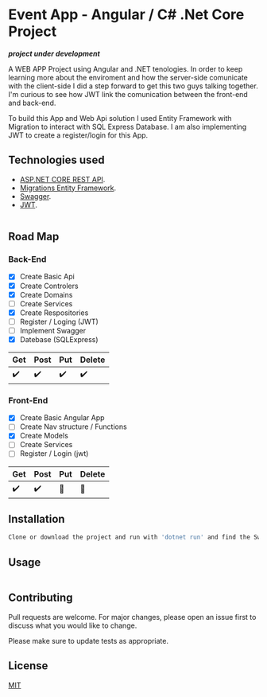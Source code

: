 # Event App - Angular / C# .Net Core Project

***project under development***

A WEB APP Project using Angular and .NET tenologies. In order to keep learning more about the enviroment and how the server-side comunicate with the client-side I did a step forward to get this two guys talking together. I'm curious to see how JWT link the comunication between the front-end and back-end.

To build this App and Web Api solution I used Entity Framework with Migration to interact with SQL Express Database. I am also implementing JWT to create a register/login for this App. 



## Technologies used

* [ASP.NET CORE REST API](https://dotnet.microsoft.com/apps/aspnet/apis). 
* [Migrations Entity Framework](https://docs.microsoft.com/en-us/ef/core/managing-schemas/migrations/?tabs=dotnet-core-cli). 
* [Swagger](https://swagger.io/about/). 
* [JWT](https://jwt.io/). 

```bash

```
## Road Map 

### Back-End
- [x] Create Basic Api
- [x] Create Controlers
- [x] Create Domains
- [ ] Create Services 
- [x] Create Respositories
- [ ] Register / Loging (JWT)
- [ ] Implement Swagger
- [x] Datebase (SQLExpress)

| Get | Post | Put | Delete
:------------ | :-------------| :-------------| :-------------
:heavy_check_mark: | :heavy_check_mark: | :heavy_check_mark: | :heavy_check_mark:

### Front-End
- [x] Create Basic Angular App 
- [ ] Create Nav structure / Functions 
- [x] Create Models
- [ ] Create Services 
- [ ] Register / Login (jwt)

| Get | Post | Put | Delete
:------------ | :-------------| :-------------| :-------------
:heavy_check_mark: | :heavy_check_mark: | :construction_worker: | :construction_worker:



## Installation

```bash
Clone or download the project and run with 'dotnet run' and find the Swagger interface on https://localhost:5001/swagger/index.html
```

## Usage

```bash
```

## Contributing

Pull requests are welcome. For major changes, please open an issue first to discuss what you would like to change.

Please make sure to update tests as appropriate.

## License
[MIT](https://choosealicense.com/licenses/mit/)
